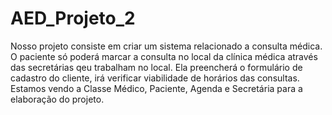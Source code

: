 # AED_Projeto_2

Nosso projeto consiste em criar um sistema relacionado a consulta médica. O paciente só poderá marcar a consulta no local da clínica médica através das secretárias qeu trabalham no local. Ela preencherá o formulário de cadastro do cliente, irá verificar viabilidade de horários das consultas. Estamos vendo a Classe Médico, Paciente, Agenda e Secretária para a elaboração do projeto.
